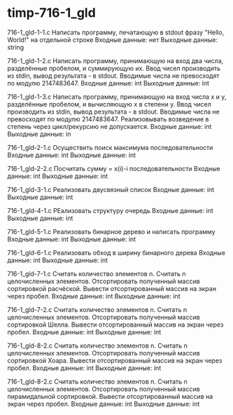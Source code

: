 # timp-716-1_gld
716-1_gld-1-1.c
Написать программу, печатающую в stdout фразу "Hello, World!" на отдельной строке
Входные данные: нет
Выходные данные: string

716-1_gld-1-2.c
Написать программу, принимающую на вход два числа, разделённые пробелом, и суммирующую их. Ввод чисел производить из stdin, вывод результата - в stdout. Вводимые числа не превосходят по модулю 2147483647.
Входные данные: int
Выходные данные: int

716-1_gld-1-3.c
Написать программу, принимающую на вход числа x и y, разделённые пробелом, и вычисляющую x в степени y. Ввод чисел производить из stdin, вывод результата - в stdout. Вводимые числа не превосходят по модулю 2147483647. Реализовывать возведение в степень через цикл/рекурсию не допускается.
Входные данные: int
Выходные данные: in

716-1_gld-2-1.c
Осуществить поиск максимума последовательности
Входные данные: int
Выходные данные: int

716-1_gld-2-2.c
Посчитать сумму = x(i)-i последовательности
Входные данные: int
Выходные данные: int

716-1_gld-3-1.c
Реализовать двусвязный список
Входные данные: int
Выходные данные: int

716-1_gld-4-1.c
РЕализовать структуру очередь
Входные данные: int
Выходные данные: int

716-1_gld-5-1.c
Реализовать бинарное дерево и написать программу
Входные данные: int
Выходные данные: int

716-1_gld-6-1.c
Реализовать обход в ширину бинарного дерева
Входные данные: int
Выходные данные: int

716-1_gld-7-1.c
Считать количество элементов n.
Считать n целочисленных элементов.
Отсортировать полученный массив сортировкой расчёской.
Вывести отсортированный массив на экран через пробел.
Входные данные: int
Выходные данные: int

716-1_gld-7-2.c
Считать количество элементов n.
Считать n целочисленных элементов.
Отсортировать полученный массив сортировкой Шелла.
Вывести отсортированный массив на экран через пробел.
Входные данные: int
Выходные данные: int

716-1_gld-8-2.c
Считать количество элементов n.
Считать n целочисленных элементов.
Отсортировать полученный массив сортировкой Хоара.
Вывести отсортированный массив на экран через пробел.
Входные данные: int
Выходные данные: int

716-1_gld-8-2.c
Считать количество элементов n.
Считать n целочисленных элементов.
Отсортировать полученный массив пирамидальной сортировкой.
Вывести отсортированный массив на экран через пробел.
Входные данные: int
Выходные данные: int

